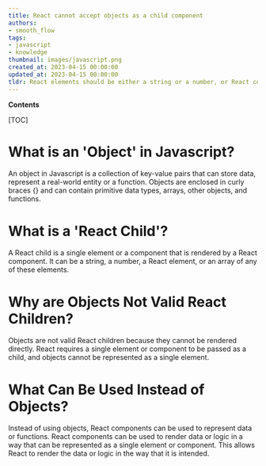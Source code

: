 ```yaml
---
title: React cannot accept objects as a child component
authors:
- smooth_flow
tags:
- javascript
- knowledge
thumbnail: images/javascript.png
created_at: 2023-04-15 00:00:00
updated_at: 2023-04-15 00:00:00
tldr: React elements should be either a string or a number, or React components.
---
```


**Contents**

[TOC]

# What is an 'Object' in Javascript?
An object in Javascript is a collection of key-value pairs that can store data, represent a real-world entity or a function. Objects are enclosed in curly braces {} and can contain primitive data types, arrays, other objects, and functions.

# What is a 'React Child'?
A React child is a single element or a component that is rendered by a React component. It can be a string, a number, a React element, or an array of any of these elements.

# Why are Objects Not Valid React Children?
Objects are not valid React children because they cannot be rendered directly. React requires a single element or component to be passed as a child, and objects cannot be represented as a single element.

# What Can Be Used Instead of Objects?
Instead of using objects, React components can be used to represent data or functions. React components can be used to render data or logic in a way that can be represented as a single element or component. This allows React to render the data or logic in the way that it is intended.
